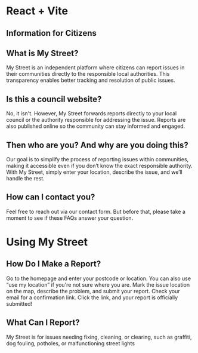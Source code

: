 # React + Vite

## Information for Citizens
## What is My Street?

My Street is an independent platform where citizens can report issues in their communities directly to the responsible local authorities. This transparency enables better tracking and resolution of public issues.

## Is this a council website?

No, it isn't. However, My Street forwards reports directly to your local council or the authority responsible for addressing the issue. Reports are also published online so the community can stay informed and engaged.

## Then who are you? And why are you doing this?

Our goal is to simplify the process of reporting issues within communities, making it accessible even if you don’t know the exact responsible authority. With My Street, simply enter your location, describe the issue, and we’ll handle the rest.

## How can I contact you?

Feel free to reach out via our contact form. But before that, please take a moment to see if these FAQs answer your question.

# Using My Street
## How Do I Make a Report?

Go to the homepage and enter your postcode or location. You can also use “use my location” if you're not sure where you are.
Mark the issue location on the map, describe the problem, and submit your report.
Check your email for a confirmation link. Click the link, and your report is officially submitted!

## What Can I Report?

My Street is for issues needing fixing, cleaning, or clearing, such as graffiti, dog fouling, potholes, or malfunctioning street lights
